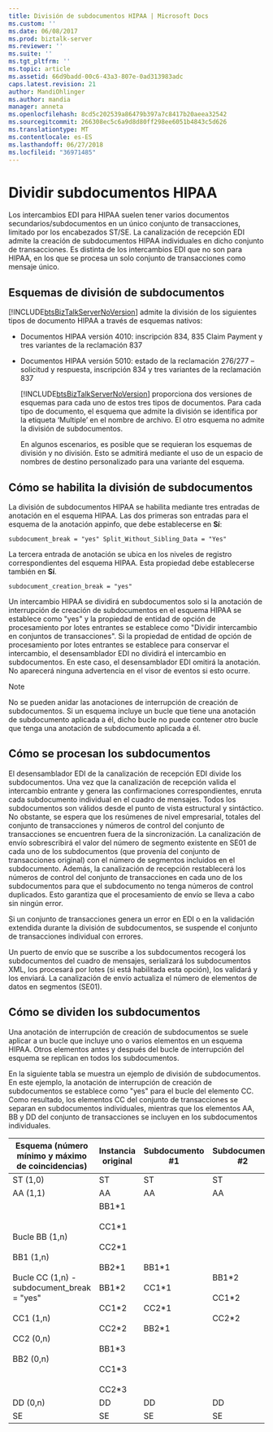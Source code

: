 ```yaml
---
title: División de subdocumentos HIPAA | Microsoft Docs
ms.custom: ''
ms.date: 06/08/2017
ms.prod: biztalk-server
ms.reviewer: ''
ms.suite: ''
ms.tgt_pltfrm: ''
ms.topic: article
ms.assetid: 66d9badd-00c6-43a3-807e-0ad313983adc
caps.latest.revision: 21
author: MandiOhlinger
ms.author: mandia
manager: anneta
ms.openlocfilehash: 8cd5c202539a86479b397a7c8417b20aeea32542
ms.sourcegitcommit: 266308ec5c6a9d8d80ff298ee6051b4843c5d626
ms.translationtype: MT
ms.contentlocale: es-ES
ms.lasthandoff: 06/27/2018
ms.locfileid: "36971485"
---
```

# <a name="splitting-hipaa-subdocuments"></a>Dividir subdocumentos HIPAA
Los intercambios EDI para HIPAA suelen tener varios documentos secundarios/subdocumentos en un único conjunto de transacciones, limitado por los encabezados ST/SE. La canalización de recepción EDI admite la creación de subdocumentos HIPAA individuales en dicho conjunto de transacciones. Es distinta de los intercambios EDI que no son para HIPAA, en los que se procesa un solo conjunto de transacciones como mensaje único.  
  
## <a name="subdocument-splitting-schemas"></a>Esquemas de división de subdocumentos  
 [!INCLUDE[btsBizTalkServerNoVersion](../includes/btsbiztalkservernoversion-md.md)] admite la división de los siguientes tipos de documento HIPAA a través de esquemas nativos:  
  
- Documentos HIPAA versión 4010: inscripción 834, 835 Claim Payment y tres variantes de la reclamación 837  
  
- Documentos HIPAA versión 5010: estado de la reclamación 276/277 – solicitud y respuesta, inscripción 834 y tres variantes de la reclamación 837  
  
  [!INCLUDE[btsBizTalkServerNoVersion](../includes/btsbiztalkservernoversion-md.md)] proporciona dos versiones de esquemas para cada uno de estos tres tipos de documentos. Para cada tipo de documento, el esquema que admite la división se identifica por la etiqueta ‘Multiple’ en el nombre de archivo. El otro esquema no admite la división de subdocumentos.  
  
  En algunos escenarios, es posible que se requieran los esquemas de división y no división. Esto se admitirá mediante el uso de un espacio de nombres de destino personalizado para una variante del esquema.  
  
## <a name="how-subdocument-splitting-is-enabled"></a>Cómo se habilita la división de subdocumentos  
 La división de subdocumentos HIPAA se habilita mediante tres entradas de anotación en el esquema HIPAA. Las dos primeras son entradas para el esquema de la anotación appinfo, que debe establecerse en **Sí**:  
  
```  
subdocument_break = "yes" Split_Without_Sibling_Data = "Yes"  
```  
  
 La tercera entrada de anotación se ubica en los niveles de registro correspondientes del esquema HIPAA. Esta propiedad debe establecerse también en **Sí**.  
  
```  
subdocument_creation_break = "yes"  
```  
  
 Un intercambio HIPAA se dividirá en subdocumentos solo si la anotación de interrupción de creación de subdocumentos en el esquema HIPAA se establece como "yes" y la propiedad de entidad de opción de procesamiento por lotes entrantes se establece como "Dividir intercambio en conjuntos de transacciones". Si la propiedad de entidad de opción de procesamiento por lotes entrantes se establece para conservar el intercambio, el desensamblador EDI no dividirá el intercambio en subdocumentos. En este caso, el desensamblador EDI omitirá la anotación. No aparecerá ninguna advertencia en el visor de eventos si esto ocurre.  
  
> [!NOTE]
>  No se pueden anidar las anotaciones de interrupción de creación de subdocumentos. Si un esquema incluye un bucle que tiene una anotación de subdocumento aplicada a él, dicho bucle no puede contener otro bucle que tenga una anotación de subdocumento aplicada a él.  
  
## <a name="how-subdocuments-are-processed"></a>Cómo se procesan los subdocumentos  
 El desensamblador EDI de la canalización de recepción EDI divide los subdocumentos. Una vez que la canalización de recepción valida el intercambio entrante y genera las confirmaciones correspondientes, enruta cada subdocumento individual en el cuadro de mensajes. Todos los subdocumentos son válidos desde el punto de vista estructural y sintáctico. No obstante, se espera que los resúmenes de nivel empresarial, totales del conjunto de transacciones y números de control del conjunto de transacciones se encuentren fuera de la sincronización. La canalización de envío sobrescribirá el valor del número de segmento existente en SE01 de cada uno de los subdocumentos (que provenía del conjunto de transacciones original) con el número de segmentos incluidos en el subdocumento. Además, la canalización de recepción restablecerá los números de control del conjunto de transacciones en cada uno de los subdocumentos para que el subdocumento no tenga números de control duplicados. Esto garantiza que el procesamiento de envío se lleva a cabo sin ningún error.  
  
 Si un conjunto de transacciones genera un error en EDI o en la validación extendida durante la división de subdocumentos, se suspende el conjunto de transacciones individual con errores.  
  
 Un puerto de envío que se suscribe a los subdocumentos recogerá los subdocumentos del cuadro de mensajes, serializará los subdocumentos XML, los procesará por lotes (si está habilitada esta opción), los validará y los enviará. La canalización de envío actualiza el número de elementos de datos en segmentos (SE01).  
  
## <a name="how-subdocuments-are-split"></a>Cómo se dividen los subdocumentos  
 Una anotación de interrupción de creación de subdocumentos se suele aplicar a un bucle que incluye uno o varios elementos en un esquema HIPAA. Otros elementos antes y después del bucle de interrupción del esquema se replican en todos los subdocumentos.  
  
 En la siguiente tabla se muestra un ejemplo de división de subdocumentos. En este ejemplo, la anotación de interrupción de creación de subdocumentos se establece como "yes" para el bucle del elemento CC. Como resultado, los elementos CC del conjunto de transacciones se separan en subdocumentos individuales, mientras que los elementos AA, BB y DD del conjunto de transacciones se incluyen en los subdocumentos individuales.  
  
|Esquema (número mínimo y máximo de coincidencias)|Instancia original|Subdocumento #1|Subdocumento #2|Subdocumento n.º 3|  
|---------------------------------------|-----------------------|---------------------|---------------------|---------------------|  
|ST (1,0)|ST|ST|ST|ST|  
|AA (1,1)|AA|AA|AA|AA|  
|Bucle BB (1,n)<br /><br /> BB1 (1,n)<br /><br /> Bucle CC (1,n) - subdocument_break = "yes"<br /><br /> CC1 (1,n)<br /><br /> CC2 (0,n)<br /><br /> BB2 (0,n)|BB1*1<br /><br /> CC1\*1<br /><br /> CC2\*1<br /><br /> BB2\*1<br /><br /> BB1\*2<br /><br /> CC1\*2<br /><br /> CC2\*2<br /><br /> BB1\*3<br /><br /> CC1\*3<br /><br /> CC2\*3|BB1*1<br /><br /> CC1\*1<br /><br /> CC2\*1<br /><br /> BB2\*1|BB1*2<br /><br /> CC1\*2<br /><br /> CC2\*2|BB1*3<br /><br /> CC1\*3<br /><br /> CC2\*3|  
|DD (0,n)|DD|DD|DD|DD|  
|SE|SE|SE|SE|SE|